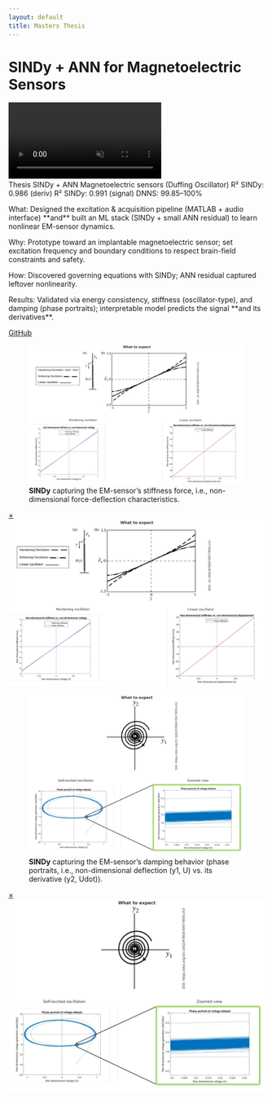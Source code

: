 ```yaml
---
layout: default
title: Masters Thesis
---
```

# SINDy + ANN for Magnetoelectric Sensors

<div class="media">
  <video src="/assets/video/masters/hero.mp4" autoplay muted loop playsinline></video>
</div>

<div class="metrics">
  <span class="metric">Thesis</span>
  <span class="metric alt">SINDy + ANN</span>
  <span class="metric good">Magnetoelectric sensors (Duffing Oscillator)</span>
  <span class="metric">R² SINDy: 0.986 (deriv)</span>
  <span class="metric">R² SINDy: 0.991 (signal)</span>
  <span class="metric good">DNNS: 99.85–100%</span>
</div>


<p><span class="label">What:</span> Designed the excitation & acquisition pipeline (MATLAB + audio interface) **and** built an ML stack (SINDy + small ANN residual) to learn nonlinear EM-sensor dynamics.</p>
<p><span class="label">Why:</span> Prototype toward an implantable magnetoelectric sensor; set excitation frequency and boundary conditions to respect brain-field constraints and safety.</p>
<p><span class="label">How:</span> Discovered governing equations with SINDy; ANN residual captured leftover nonlinearity.</p>
<p><span class="label">Results:</span> Validated via energy consistency, stiffness (oscillator-type), and damping (phase portraits); interpretable model predicts the signal **and its derivatives**.</p>


<p>
  <!-- Add your repo when ready -->
  <a class="btn" href="https://github.com/submerged-in-matrix/Masterarbeit" target="_blank" rel="noopener">GitHub</a> 
  
</p>

<div class="gallery stack">
  <figure class="figure tilt">
    <a href="#mfig1"><img src="/assets/img/masters/fig1.png" alt="Stiffness force"></a>
    <figcaption><strong>SINDy</strong> capturing the EM-sensor’s stiffness force, i.e., non-dimensional force-deflection characteristics.</figcaption>
  </figure>
  <div id="mfig1" class="lb"><a class="x" href="#">×</a><img src="/assets/img/masters/fig1.png" alt=""></div>

  <figure class="figure tilt">
    <a href="#mfig2"><img src="/assets/img/masters/fig2.png" alt="Damping force"></a>
    <figcaption><strong>SINDy</strong> capturing the EM-sensor’s damping behavior (phase portraits, i.e., non-dimensional deflection (y1, U) vs. its derivative (y2, Udot)).</figcaption>
  </figure>
  <div id="mfig2" class="lb"><a class="x" href="#">×</a><img src="/assets/img/masters/fig2.png" alt=""></div>
</div>





